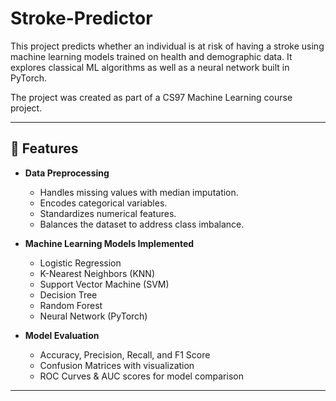 # Stroke-Predictor

This project predicts whether an individual is at risk of having a stroke using machine learning models trained on health and demographic data. It explores classical ML algorithms as well as a neural network built in PyTorch.

The project was created as part of a CS97 Machine Learning course project.

---

## 🚀 Features
- **Data Preprocessing**
  - Handles missing values with median imputation.
  - Encodes categorical variables.
  - Standardizes numerical features.
  - Balances the dataset to address class imbalance.

- **Machine Learning Models Implemented**
  - Logistic Regression
  - K-Nearest Neighbors (KNN)
  - Support Vector Machine (SVM)
  - Decision Tree
  - Random Forest
  - Neural Network (PyTorch)

- **Model Evaluation**
  - Accuracy, Precision, Recall, and F1 Score
  - Confusion Matrices with visualization
  - ROC Curves & AUC scores for model comparison

---
